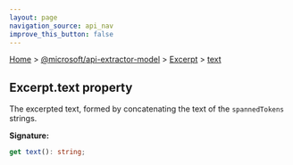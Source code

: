 ```yaml
---
layout: page
navigation_source: api_nav
improve_this_button: false
---
```



[Home](./index.md) &gt; [@microsoft/api-extractor-model](./api-extractor-model.md) &gt; [Excerpt](./api-extractor-model.excerpt.md) &gt; [text](./api-extractor-model.excerpt.text.md)

## Excerpt.text property

The excerpted text, formed by concatenating the text of the `spannedTokens` strings.

<b>Signature:</b>

```typescript
get text(): string;
```
